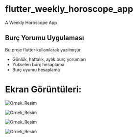 # flutter_weekly_horoscope_app

A Weekly Horoscope App

## Burç Yorumu Uygulaması

Bu proje flutter kullanılarak yazılmıştır.

- Günlük, haftalık, aylık burç yorumları
- Yükselen burç hesaplama 
- Burç uyumu hesaplama

# Ekran Görüntüleri:

![Ornek_Resim](https://drive.google.com/file/d/1d36pxM_-BIdfhgSQxcTuGpg2Y6LJls6u/view?usp=sharing)

![Ornek_Resim](http://qnimate.com/wp-content/uploads/2014/03/images2.jpg)

![Ornek_Resim](http://qnimate.com/wp-content/uploads/2014/03/images2.jpg)

![Ornek_Resim](http://qnimate.com/wp-content/uploads/2014/03/images2.jpg)
